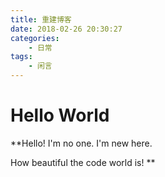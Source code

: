 ```yaml
---
title: 重建博客
date: 2018-02-26 20:30:27
categories: 
    - 日常
tags:
    - 闲言 
---
```

# Hello World
**Hello! I'm no one. I'm new here. <br>
<!-- more -->
How beautiful the code world is! **